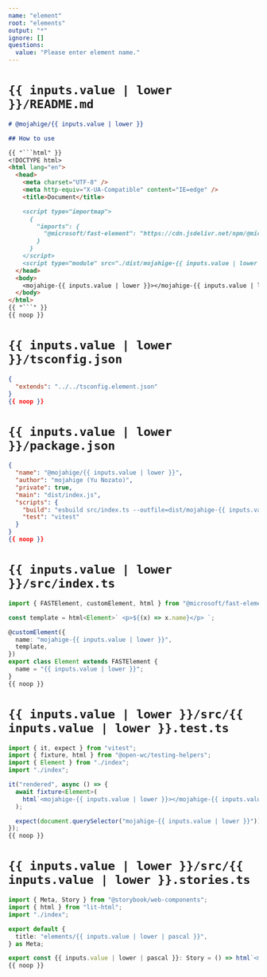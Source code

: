 ```yaml
---
name: "element"
root: "elements"
output: "*"
ignore: []
questions:
  value: "Please enter element name."
---
```


# `{{ inputs.value | lower }}/README.md`

```markdown
# @mojahige/{{ inputs.value | lower }}

## How to use

{{ "```html" }}
<!DOCTYPE html>
<html lang="en">
  <head>
    <meta charset="UTF-8" />
    <meta http-equiv="X-UA-Compatible" content="IE=edge" />
    <title>Document</title>

    <script type="importmap">
      {
        "imports": {
          "@microsoft/fast-element": "https://cdn.jsdelivr.net/npm/@microsoft/fast-element/dist/fast-element.min.js"
        }
      }
    </script>
    <script type="module" src="./dist/mojahige-{{ inputs.value | lower }}.js"></script>
  </head>
  <body>
    <mojahige-{{ inputs.value | lower }}></mojahige-{{ inputs.value | lower }}>
  </body>
</html>
{{ "```" }}
{{ noop }}
```

# `{{ inputs.value | lower }}/tsconfig.json`

```json
{
  "extends": "../../tsconfig.element.json"
}
{{ noop }}
```

# `{{ inputs.value | lower }}/package.json`

```json
{
  "name": "@mojahige/{{ inputs.value | lower }}",
  "author": "mojahige (Yu Nozato)",
  "private": true,
  "main": "dist/index.js",
  "scripts": {
    "build": "esbuild src/index.ts --outfile=dist/mojahige-{{ inputs.value | lower }}.js --minify",
    "test": "vitest"
  }
}
{{ noop }}
```

# `{{ inputs.value | lower }}/src/index.ts`

```typescript
import { FASTElement, customElement, html } from "@microsoft/fast-element";

const template = html<Element>` <p>${(x) => x.name}</p> `;

@customElement({
  name: "mojahige-{{ inputs.value | lower }}",
  template,
})
export class Element extends FASTElement {
  name = "{{ inputs.value | lower }}";
}
{{ noop }}
```

# `{{ inputs.value | lower }}/src/{{ inputs.value | lower }}.test.ts`

```typescript
import { it, expect } from "vitest";
import { fixture, html } from "@open-wc/testing-helpers";
import { Element } from "./index";
import "./index";

it("rendered", async () => {
  await fixture<Element>(
    html`<mojahige-{{ inputs.value | lower }}></mojahige-{{ inputs.value | lower }}>`
  );

  expect(document.querySelector("mojahige-{{ inputs.value | lower }}")).not.toBe(null);
});
{{ noop }}
```

# `{{ inputs.value | lower }}/src/{{ inputs.value | lower }}.stories.ts`

```typescript
import { Meta, Story } from "@storybook/web-components";
import { html } from "lit-html";
import "./index";

export default {
  title: "elements/{{ inputs.value | lower | pascal }}",
} as Meta;

export const {{ inputs.value | lower | pascal }}: Story = () => html`<mojahige-{{ inputs.value | lower }}></mojahige-{{ inputs.value | lower }}>`;
{{ noop }}
```
